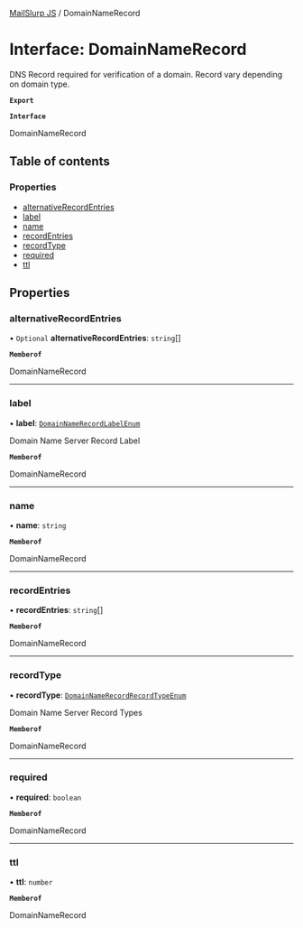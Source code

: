 [MailSlurp JS](../README.md) / DomainNameRecord

# Interface: DomainNameRecord

DNS Record required for verification of a domain. Record vary depending on domain type.

**`Export`**

**`Interface`**

DomainNameRecord

## Table of contents

### Properties

- [alternativeRecordEntries](DomainNameRecord.md#alternativerecordentries)
- [label](DomainNameRecord.md#label)
- [name](DomainNameRecord.md#name)
- [recordEntries](DomainNameRecord.md#recordentries)
- [recordType](DomainNameRecord.md#recordtype)
- [required](DomainNameRecord.md#required)
- [ttl](DomainNameRecord.md#ttl)

## Properties

### alternativeRecordEntries

• `Optional` **alternativeRecordEntries**: `string`[]

**`Memberof`**

DomainNameRecord

___

### label

• **label**: [`DomainNameRecordLabelEnum`](../enums/DomainNameRecordLabelEnum.md)

Domain Name Server Record Label

**`Memberof`**

DomainNameRecord

___

### name

• **name**: `string`

**`Memberof`**

DomainNameRecord

___

### recordEntries

• **recordEntries**: `string`[]

**`Memberof`**

DomainNameRecord

___

### recordType

• **recordType**: [`DomainNameRecordRecordTypeEnum`](../enums/DomainNameRecordRecordTypeEnum.md)

Domain Name Server Record Types

**`Memberof`**

DomainNameRecord

___

### required

• **required**: `boolean`

**`Memberof`**

DomainNameRecord

___

### ttl

• **ttl**: `number`

**`Memberof`**

DomainNameRecord
